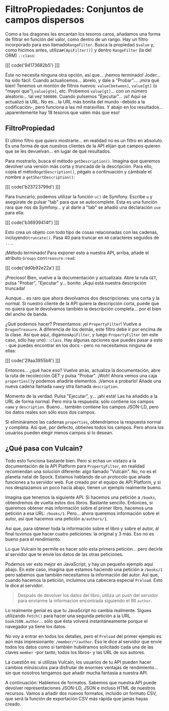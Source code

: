 # FiltroPropiedades: Conjuntos de campos dispersos

Como a los dragones les encantan los tesoros caros, añadamos una forma de filtrar en función del valor, como dentro de un rango. Hay un filtro incorporado para eso llamado`RangeFilter`. Busca la propiedad `$value` y, como hicimos antes, utiliza`#[ApiFilter()]` y dentro `RangeFilter` (la del ORM) `::class`:

[[[ code('94173682b5') ]]]

Éste no necesita ninguna otra opción, así que... ¡hemos terminado! Joder... ha sido fácil. Cuando actualicemos... ábrelo, y dale a "Probar".... ¡mira qué bien! Tenemos un montón de filtros nuevos: `value[between]`, `value[gt]` (o "mayor que"),`value[gte]`, etc. Probemos `value[gt]`... con un número aleatorio... tal vez `500000`. Cuando pulsemos "Ejecutar"... ¡sí! Aquí se actualizó la URL. No es... la URL más bonita del mundo -debido a la codificación-, pero funciona a las mil maravillas. Y abajo en los resultados... ¡aparentemente hay 18 tesoros que valen más que eso!

## FiltroPropiedad

El último filtro que quiero mostrarte... en realidad no es un filtro en absoluto. Es una forma de que nuestros clientes de la API elijan qué campos quieren que se les devuelvan... en lugar de qué resultados.

Para mostrarlo, busca el método `getDescription()`. Imagina que queremos devolver una versión más corta y truncada de la descripción. Para ello, copia el método`getDescription()`, pégalo a continuación y cámbiale el nombre a `getShortDescription()`:

[[[ code('b23723799d') ]]]

Para truncarlo, podemos utilizar la función `u()` de Symfony. Escribe `u` y asegúrate de pulsar "tab" para que se autocomplete. Esta es una función rara que nos da Symfony... y al darle a "tab" se añadió una declaración `use` para ella:

[[[ code('b36939414f') ]]]

Esto crea un objeto con todo tipo de cosas relacionadas con las cadenas, incluyendo`truncate()`. Pasa 40 para truncar en `40` caracteres seguidos de `...`.

¡Método terminado! Para exponer esto a nuestra API, arriba, añade el atributo `Groups` con`treasure:read`:

[[[ code('dd0b92e22a') ]]]

¡Precioso! Bien, vuelve a la documentación y actualízala. Abre la ruta `GET`, pulsa "Probar", "Ejecutar" y... bonito. ¡Aquí está nuestra descripción truncada!

Aunque... es raro que ahora devolvamos dos descripciones: una corta y la normal. Si nuestro cliente de la API quiere la descripción corta, puede que no quiera que le devolvamos también la descripción completa... por el bien del ancho de banda.

¿Qué podemos hacer? Presentamos: ¡el `PropertyFilter`! Vuelve a `DragonTreasure`. A diferencia de los demás, este filtro debe ir por encima de la clase. Así que aquí, digamos`ApiFilter`, y luego `PropertyFilter` (en este caso, sólo hay uno)`::class`. Hay algunas opciones que puedes pasar a esto - que puedes encontrar en los docs - pero no necesitamos ninguna de ellas:

[[[ code('29aa3955b8') ]]]

Entonces... ¿qué hace eso? Vuelve atrás, actualiza la documentación, abre la ruta de recolección GET y pulsa "Probar". ¡Woh! Ahora vemos una caja `properties[]`y podemos añadirle elementos. ¡Vamos a probarlo! Añade una nueva cadena llamada `name`y otra llamada `description`.

Momento de la verdad. Pulsa "Ejecutar", y... ¡ahí está! Las ha añadido a la URL de forma normal. Pero mira la respuesta: sólo contiene los campos `name` y `description`. Bueno... también contiene los campos JSON-LD, pero los datos reales son sólo esos dos campos.

Si elimináramos las cadenas `properties`, obtendríamos la respuesta normal y completa. Así que, por defecto, obtienes todos los campos. Pero ahora los usuarios pueden elegir menos campos si lo desean.

## ¿Qué pasa con Vulcain?

Todo esto funciona bastante bien. Pero si echas un vistazo a la documentación de la API Platform para `PropertyFilter`, en realidad recomiendan una solución diferente: algo llamado "Vulcain". No, no es el planeta natal de Spock. Estamos hablando de un protocolo que añade funciones a tu servidor web. Fue creado por el equipo de API Platform, y si nos desplazamos un poco hacia abajo, tienen un ejemplo realmente bueno.

Imagina que tenemos la siguiente API. Si hacemos una petición a `/books`, obtendremos de vuelta estos dos libros. Bastante sencillo. Entonces, si queremos obtener más información sobre el primer libro, hacemos una petición a esa URL: `/books/1`. Pero... ahora queremos información sobre el autor, así que hacemos una petición a`/authors/1`.

Así que, para obtener toda la información sobre el libro y sobre el autor, al final tuvimos que hacer cuatro peticiones: la original y 3 más. Eso no es bueno para el rendimiento.

Lo que Vulcain te permite es hacer sólo esta primera petición... pero decirle al servidor que te envíe los datos de las otras peticiones.

Podemos ver esto mejor en JavaScript, y hay un pequeño ejemplo aquí abajo. En este caso, imagina que estamos haciendo una petición a `/books/1` pero sabemos que también necesitamos la información del autor. Así que, cuando hacemos la petición, incluimos una cabecera especial `Preload`. Esto le dice al servidor:

> Después de devolver los datos del libro, utiliza un push del servidor para enviarme la información
> encontrada siguiendo el IRI `author`.

Lo realmente genial es que tu JavaScript no cambia realmente. Sigues utilizando `fetch()` para hacer una segunda petición a la URL `bookJSON.author`... sólo que ésta volverá instantáneamente porque el navegador ya tiene los datos.

No voy a entrar en todos los detalles, pero el `Preload` del primer ejemplo es aún más impresionante: `/member/*/author`. Eso le dice al servidor que envíe todos los datos como si también hubiéramos solicitado cada una de las claves `member` -por tanto, todos los libros- y las URL de sus autores.

La cuestión es: si utilizas Vulcain, los usuarios de tu API pueden hacer cambios minúsculos para disfrutar de enormes ventajas de rendimiento... sin que nosotros tengamos que añadir mucha fantasía a nuestra API.

A continuación: Hablemos de formatos. Sabemos que nuestra API puede devolver representaciones JSON-LD, JSON e incluso HTML de nuestros recursos. Vamos a añadir dos nuevos formatos, incluido un formato CSV, que será la función de exportación CSV más rápida que jamás hayas creado.
